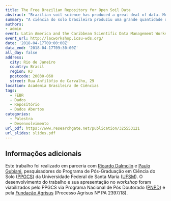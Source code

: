 ```yaml
---
title: The Free Brazilian Repository for Open Soil Data
abstract: "Brazilian soil science has produced a great deal of data. Most of the information is published as a single paper, and the primary data is unavailable to other researchers. Lately, soil scientists have increased their concerns with data discoverability and reusability, and reproducible research. To address this issue, Brazilian soil scientists have recently created a data repository using community-built standards and following open data policies. The Free Brazilian Repository for Open Soil Data – FEBR, www.ufsm.br/febr – is a centralized repository targeted at storing open soil data and serving it in a standardized and harmonized format. The repository infrastructure was built using open source and/or free (of cost) software, and was primarily designed for the individual management of datasets. This is accomplished by storing each dataset using a collection of Google spreadsheets accessible online. Spreadsheets are familiar to any soil scientist, the reason why it is easier to enter, manipulate and visualize soil data in FEBR Soil scientists can help in the definition of standards and data management choices through a public discussion forum, febr-forum@googlegroups.com. A comprehensive documentation is available to guide febr maintainers and data contributors. A detailed catalog gives access to the 14 477 soil observations from 232 datasets contained in FEBR Global and dataset-specific visualization and search tools and multiple download facilities are available. The latter includes standard file formats and connections with R and QGIS through the `febr` package. Various products can be derived from data in FEBR: specialized databases, pedotransfer functions, fertilizer recommendation guides, classification systems, and detailed soil maps."
summary: "A ciência do solo brasileira produziu uma grande quantidade de dados. A maioria das informações é publicada em um único artigo e os dados primários não estão disponíveis para outros pesquisadores. Ultimamente, os cientistas do solo aumentaram suas preocupações com descoberta e reutilização de dados e pesquisa reproduzível. Para resolver esse problema, eles recentemente criaram um repositório de dados seguindo políticas de dados abertos: o Repositório Brasileiro Livre para Dados Abertos do Solo (FEBR)."
authors: 
- admin
event: Latin America and the Caribbean Scientific Data Management Workshop
event_url: http://lacworkshop.icsu-wds.org/
date: '2018-04-17T09:00:00Z'
data_end: '2018-04-17T09:30:00Z'
all_day: false
address:
  city: Rio de Janeiro
  country: Brasil
  region: RJ
  postcode: 20030-060
  street: Rua Anfilófio de Carvalho, 29
location: Academia Brasileira de Ciências
tags:
  - FEBR
  - Dados
  - Repositório
  - Dados Abertos
categories:
  - Palestra
  - Desenvolvimento
url_pdf: https://www.researchgate.net/publication/325553121
url_slides: slides.pdf
---
```


## Informações adicionais

Este trabalho foi realizado em parceria com [Ricardo Dalmolin][dalmolin] e [Paulo Gubiani][gubiani], pesquisadores do Programa de Pós-Graduação em Ciência do Solo ([PPGCS][ppgcs]) da Universidade Federal de Santa Maria ([UFSM][ufsm]). O desenvolvimento do trabalho e sua apresentação no *workshop* foram viabilizados pelo PPGCS via Programa Nacional de Pós Doutorado ([PNPD][pnpd]) e pela [Fundação Agrisus][agrisus] (Processo Agrisus Nº PA 2397/18).

[gubiani]: http://lattes.cnpq.br/7251203817503318
[dalmolin]: http://lattes.cnpq.br/3735884911693854
[ufsm]: http://site.ufsm.br/
[ppgcs]: http://w3.ufsm.br/ppgcs/index.php
[pnpd]: http://www.capes.gov.br/bolsas/bolsas-no-pais/pnpd-capes
[agrisus]: http://agrisus.org.br/menu_br.asp
